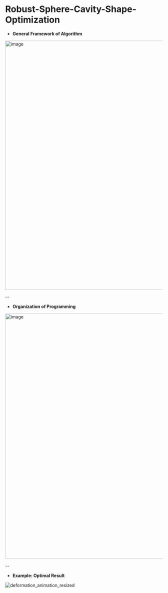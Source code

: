 # Robust-Sphere-Cavity-Shape-Optimization

- **General Framework of Algorithm**

<img width="797" alt="image" src="https://github.com/user-attachments/assets/dc423e39-d4cd-437d-8cb8-1d5f63d9e765">

--

- **Organization of Programming**

<img width="785" alt="image" src="https://github.com/user-attachments/assets/3f2c2abc-408a-4fc8-ac7a-daa5d780512e">

--

- **Example: Optimal Result**

![deformation_animation_resized](https://github.com/user-attachments/assets/fab44c24-9617-4b1b-bf00-35e65dee3fd3)

